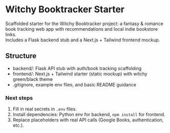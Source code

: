 
# Witchy Booktracker Starter

Scaffolded starter for the Witchy Booktracker project: a fantasy & romance book tracking web app with recommendations and local indie bookstore links.  
Includes a Flask backend stub and a Next.js + Tailwind frontend mockup.

## Structure

- backend/: Flask API stub with auth/book tracking scaffolding
- frontend/: Next.js + Tailwind starter (static mockup) with witchy green/black theme
- .gitignore, example env files, and basic README guidance

### Next steps

1. Fill in real secrets in `.env` files.
2. Install dependencies: Python env for backend, `npm install` for frontend.
3. Replace placeholders with real API calls (Google Books, authentication, etc.).
